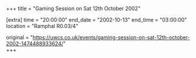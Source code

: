 +++
title = "Gaming Session on Sat 12th October 2002"

[extra]
time = "20:00:00"
end_date = "2002-10-13"
end_time = "03:00:00"
location = "Ramphal R0.03/4"

original = "https://uwcs.co.uk/events/gaming-session-on-sat-12th-october-2002-1474488933624/"    
+++



